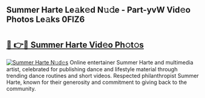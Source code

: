 ## Summer Harte Le𝚊k𝚎d N𝚞𝚍e - Part-yvW Vid𝚎o Photos Le𝚊ks 0FlZ6

# <h2><a href="http://fbdbm69.evod.top/?m=Summer+Harte">🔗 👉🔴 Summer Harte Vid𝚎o Ph𝚘t𝚘s</a></h2>

[![Summer Harte N𝚞d𝚎s](https://i.imgur.com/8V9OHl7.gif)](http://fbdbm69.evod.top/?m=Summer+Harte)
Online entertainer Summer Harte and multimedia artist, celebrated for publishing dance and lifestyle material through trending dance routines and short videos. Respected philanthropist Summer Harte, known for their generosity and commitment to giving back to the community. 

